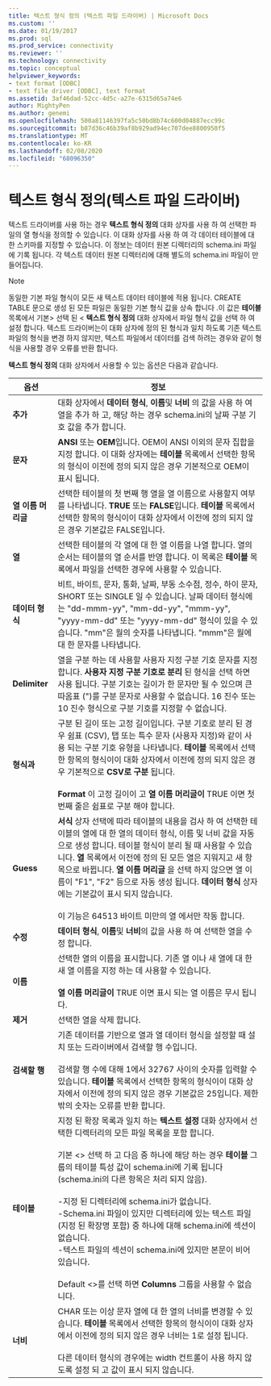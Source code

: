 ```yaml
---
title: 텍스트 형식 정의 (텍스트 파일 드라이버) | Microsoft Docs
ms.custom: ''
ms.date: 01/19/2017
ms.prod: sql
ms.prod_service: connectivity
ms.reviewer: ''
ms.technology: connectivity
ms.topic: conceptual
helpviewer_keywords:
- text format [ODBC]
- text file driver [ODBC], text format
ms.assetid: 3af46dad-52cc-4d5c-a27e-6315d65a74e6
author: MightyPen
ms.author: genemi
ms.openlocfilehash: 500a81146397fa5c50bd8b74c600d04887ecc99c
ms.sourcegitcommit: b87d36c46b39af8b929ad94ec707dee8800950f5
ms.translationtype: MT
ms.contentlocale: ko-KR
ms.lasthandoff: 02/08/2020
ms.locfileid: "68096350"
---
```

# <a name="defining-text-format-text-file-driver"></a>텍스트 형식 정의(텍스트 파일 드라이버)
텍스트 드라이버를 사용 하는 경우 **텍스트 형식 정의** 대화 상자를 사용 하 여 선택한 파일의 열 형식을 정의할 수 있습니다. 이 대화 상자를 사용 하 여 각 데이터 테이블에 대 한 스키마를 지정할 수 있습니다. 이 정보는 데이터 원본 디렉터리의 schema.ini 파일에 기록 됩니다. 각 텍스트 데이터 원본 디렉터리에 대해 별도의 schema.ini 파일이 만들어집니다.  
  
> [!NOTE]  
>  동일한 기본 파일 형식이 모든 새 텍스트 데이터 테이블에 적용 됩니다. CREATE TABLE 문으로 생성 된 모든 파일은 동일한 기본 형식 값을 상속 합니다 .이 값은 **테이블** 목록에서 기본> 선택 된 \< **텍스트 형식 정의** 대화 상자에서 파일 형식 값을 선택 하 여 설정 합니다. 텍스트 드라이버는이 대화 상자에 정의 된 형식과 일치 하도록 기존 텍스트 파일의 형식을 변경 하지 않지만, 텍스트 파일에서 데이터를 검색 하려는 경우와 같이 형식을 사용할 경우 오류를 반환 합니다.  
  
 **텍스트 형식 정의** 대화 상자에서 사용할 수 있는 옵션은 다음과 같습니다.  
  
|옵션|정보|  
|------------|-----------------|  
|**추가**|대화 상자에서 **데이터 형식**, **이름**및 **너비** 의 값을 사용 하 여 열을 추가 하 고, 해당 하는 경우 schema.ini의 날짜 구분 기호 값을 추가 합니다.|  
|**문자**|**ANSI** 또는 **OEM**입니다. OEM이 ANSI 이외의 문자 집합을 지정 합니다. 이 대화 상자에는 **테이블** 목록에서 선택한 항목의 형식이 이전에 정의 되지 않은 경우 기본적으로 OEM이 표시 됩니다.|  
|**열 이름 머리글**|선택한 테이블의 첫 번째 행 열을 열 이름으로 사용할지 여부를 나타냅니다. **TRUE** 또는 **FALSE**입니다. **테이블** 목록에서 선택한 항목의 형식이이 대화 상자에서 이전에 정의 되지 않은 경우 기본값은 FALSE입니다.|  
|**열**|선택한 테이블의 각 열에 대 한 열 이름을 나열 합니다. 열의 순서는 테이블의 열 순서를 반영 합니다. 이 목록은 **테이블** 목록에서 파일을 선택한 경우에 사용할 수 있습니다.|  
|**데이터 형식**|비트, 바이트, 문자, 통화, 날짜, 부동 소수점, 정수, 하이 문자, SHORT 또는 SINGLE 일 수 있습니다. 날짜 데이터 형식에는 "dd-mmm-yy", "mm-dd-yy", "mmm-yy", "yyyy-mm-dd" 또는 "yyyy-mm-dd" 형식이 있을 수 있습니다. "mm"은 월의 숫자를 나타냅니다. "mmm"은 월에 대 한 문자를 나타냅니다.|  
|**Delimiter**|열을 구분 하는 데 사용할 사용자 지정 구분 기호 문자를 지정 합니다. **사용자 지정 구분 기호로 분리** 된 형식을 선택 하면 사용 됩니다. 구분 기호는 길이가 한 문자만 될 수 있으며 큰따옴표 (")를 구분 문자로 사용할 수 없습니다. 16 진수 또는 10 진수 형식으로 구분 기호를 지정할 수 없습니다.|  
|**형식과**|구분 된 길이 또는 고정 길이입니다. 구분 기호로 분리 된 경우 쉼표 (CSV), 탭 또는 특수 문자 (사용자 지정)와 같이 사용 되는 구분 기호 유형을 나타냅니다. **테이블** 목록에서 선택한 항목의 형식이이 대화 상자에서 이전에 정의 되지 않은 경우 기본적으로 **CSV로 구분** 됩니다.<br /><br /> **Format** 이 고정 길이이 고 **열 이름 머리글이** TRUE 이면 첫 번째 줄은 쉼표로 구분 해야 합니다.|  
|**Guess**|**서식** 상자 선택에 따라 테이블의 내용을 검사 하 여 선택한 테이블의 열에 대 한 열의 데이터 형식, 이름 및 너비 값을 자동으로 생성 합니다. 테이블 형식이 분리 될 때 사용할 수 있습니다. **열** 목록에서 이전에 정의 된 모든 열은 지워지고 새 항목으로 바뀝니다. **열 이름 머리글** 을 선택 하지 않으면 열 이름이 "F1", "F2" 등으로 자동 생성 됩니다. **데이터 형식** 상자에는 기본값이 표시 되지 않습니다.<br /><br /> 이 기능은 64513 바이트 미만의 열 에서만 작동 합니다.|  
|**수정**|**데이터 형식**, **이름**및 **너비**의 값을 사용 하 여 선택한 열을 수정 합니다.|  
|**이름**|선택한 열의 이름을 표시합니다. 기존 열 이나 새 열에 대 한 새 열 이름을 지정 하는 데 사용할 수 있습니다.<br /><br /> **열 이름 머리글이** TRUE 이면 표시 되는 열 이름은 무시 됩니다.|  
|**제거**|선택한 열을 삭제 합니다.|  
|**검색할 행**|기존 데이터를 기반으로 열과 열 데이터 형식을 설정할 때 설치 또는 드라이버에서 검색할 행 수입니다.<br /><br /> 검색할 행 수에 대해 1에서 32767 사이의 숫자를 입력할 수 있습니다. **테이블** 목록에서 선택한 항목의 형식이이 대화 상자에서 이전에 정의 되지 않은 경우 기본값은 25입니다. 제한 밖의 숫자는 오류를 반환 합니다.|  
|**테이블**|지정 된 확장 목록과 일치 하는 **텍스트 설정** 대화 상자에서 선택한 디렉터리의 모든 파일 목록을 포함 합니다.<br /><br /> 기본 \<> 선택 하 고 다음 중 하나에 해당 하는 경우 **테이블** 그룹의 테이블 특성 값이 schema.ini에 기록 됩니다 (schema.ini의 다른 항목은 처리 되지 않음).<br /><br /> -지정 된 디렉터리에 schema.ini가 없습니다.<br />-Schema.ini 파일이 있지만 디렉터리에 있는 텍스트 파일 (지정 된 확장명 포함) 중 하나에 대해 schema.ini에 섹션이 없습니다.<br />-텍스트 파일의 섹션이 schema.ini에 있지만 본문이 비어 있습니다.<br /><br /> Default \<>를 선택 하면 **Columns** 그룹을 사용할 수 없습니다.|  
|**너비**|CHAR 또는 이상 문자 열에 대 한 열의 너비를 변경할 수 있습니다. **테이블** 목록에서 선택한 항목의 형식이이 대화 상자에서 이전에 정의 되지 않은 경우 너비는 1로 설정 됩니다.<br /><br /> 다른 데이터 형식의 경우에는 width 컨트롤이 사용 하지 않도록 설정 되 고 값이 표시 되지 않습니다.|
